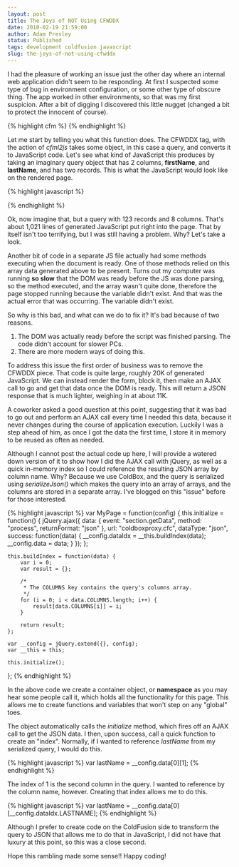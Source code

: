 ```yaml
---
layout: post
title: The Joys of NOT Using CFWDDX
date: 2010-02-19 21:59:00
author: Adam Presley
status: Published
tags: development coldfusion javascript
slug: the-joys-of-not-using-cfwddx
---
```


I had the pleasure of working an issue just the other day where an
internal web application didn't seem to be responding. At first I
suspected some type of bug in environment configuration, or some other
type of obscure thing. The app worked in other environments, so that was
my first suspicion. After a bit of digging I discovered this little
nugget (changed a bit to protect the innocent of course).

{% highlight cfm %}
<cfwddx action="cfml2js" input="#rc.query#" topLevelVariable="data" />
{% endhighlight %}

Let me start by telling you what this function does. The CFWDDX tag,
with the action of *cfml2js* takes some object, in this case a query,
and converts it to JavaScript code. Let's see what kind of JavaScript
this produces by taking an imaginary query object that has 2 columns,
**firstName**, and **lastName**, and has two records. This is
what the JavaScript would look like on the rendered page.

{% highlight javascript %}
<script>

data = new WddxRecordset();
col0 = new Array();
col0[0] = "Adam";
col0[1] = "Ben";
data["firstName"] = col0;
col0 = null;
col1 = new Array();
col1[0] = "Presley";
col1[1] = "Nadel";
data["lastName"] = col1;
col1 = null;

</script>
{% endhighlight %}

Ok, now imagine that, but a query with 123 records and 8 columns. That's
about 1,021 lines of generated JavaScript put right into the page. That
by itself isn't too terrifying, but I was still having a problem. Why?
Let's take a look.

Another bit of code in a separate JS file actually had some methods
executing when the document is ready. One of those methods relied on
this array data generated above to be present. Turns out my computer was
running **so slow** that the DOM was ready before the JS was done
parsing, so the method executed, and the array wasn't quite done,
therefore the page stopped running because the variable didn't exist.
And that was the actual error that was occurring. The variable didn't
exist.

So why is this bad, and what can we do to fix it? It's bad because of
two reasons.

1. The DOM was actually ready before the script was finished parsing. The code didn't account for slower PCs.
1. There are more modern ways of doing this.

To address this issue the first order of business was to remove the CFWDDX piece. That code is quite large,
roughly 20K of generated JavaScript. We can instead render the form,
block it, then make an AJAX call to go and get that data once the DOM is
ready. This will return a JSON response that is much lighter, weighing
in at about 11K.

A coworker asked a good question at this point, suggesting that it was
bad to go out and perform an AJAX call every time I needed this data,
because it never changes during the course of application execution.
Luckily I was a step ahead of him, as once I got the data the first
time, I store it in memory to be reused as often as needed.

Although I cannot post the actual code up here, I will provide a watered
down version of it to show how I did the AJAX call with jQuery, as well
as a quick in-memory index so I could reference the resulting JSON array
by column name. Why? Because we use ColdBox, and the query is serialized
using *serializeJson()* which makes the query into an array of arrays,
and the columns are stored in a separate array. I've blogged on this
"issue" before for those interested.

{% highlight javascript %}
var MyPage = function(config) {
	this.initialize = function() {
		jQuery.ajax({
			data: {
				event: "section.getData",
				method: "process",
				returnFormat: "json"
			},
			url: "coldboxproxy.cfc",
			dataType: "json",
			success: function(data) {
				__config.dataIdx = __this.buildIndex(data);
				__config.data = data;
			}
		});
	};

	this.buildIndex = function(data) {
		var i = 0;
		var result = {};

		/*
		 * The COLUMNS key contains the query's columns array.
		 */
		for (i = 0; i < data.COLUMNS.length; i++) {
			result[data.COLUMNS[i]] = i;
		}

		return result;
	};

	var __config = jQuery.extend({}, config);
	var __this = this;

	this.initialize();
};
{% endhighlight %}

In the above code we create a container object, or **namespace** as
you may hear some people call it, which holds all the functionality for
this page. This allows me to create functions and variables that won't
step on any "global" toes.

The object automatically calls the *initialize* method, which fires
off an AJAX call to get the JSON data. I then, upon success, call a
quick function to create an "index". Normally, if I wanted to reference
*lastName* from my serialized query, I would do this.

{% highlight javascript %}
var lastName = __config.data[0][1];
{% endhighlight %}

The index of 1 is the second column in the query. I wanted to reference
by the column name, however. Creating that index allows me to do this.

{% highlight javascript %}
var lastName = __config.data[0][__config.dataIdx.LASTNAME];
{% endhighlight %}

Although I prefer to create code on the ColdFusion side to transform the
query to JSON that allows me to do that in JavaScript, I did not have
that luxury at this point, so this was a close second.

Hope this rambling made some sense!! Happy coding!
